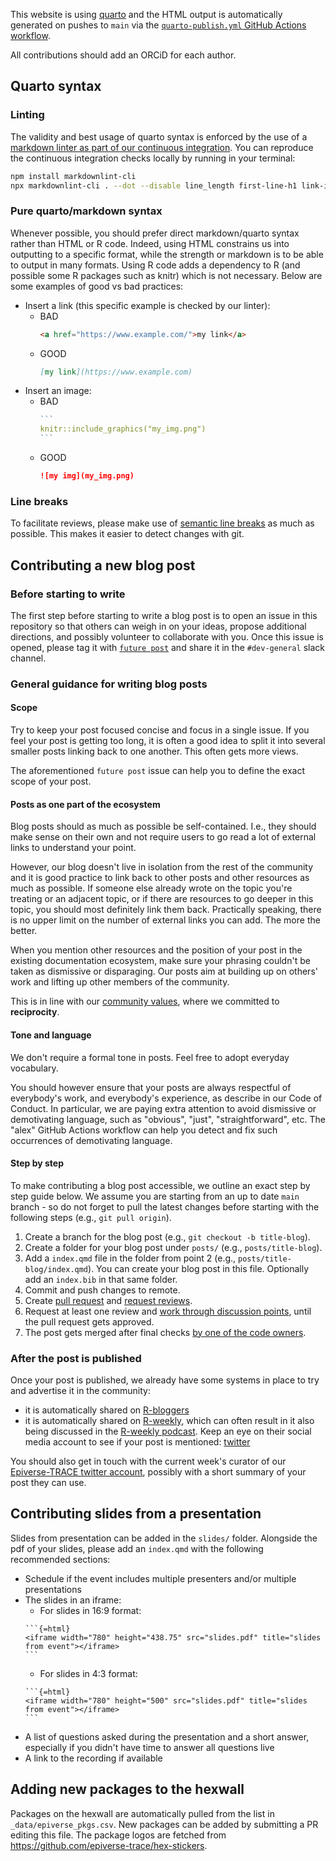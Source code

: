 This website is using [quarto](https://quarto.org/)
and the HTML output is automatically generated on pushes to `main` 
via the [`quarto-publish.yml` GitHub Actions workflow](https://github.com/epiverse-trace/epiverse-trace.github.io/blob/main/.github/workflows/quarto-publish.yml).

All contributions should add an ORCiD for each author.

## Quarto syntax

### Linting

The validity and best usage of quarto syntax is enforced by the use of a [markdown linter as part of our continuous integration](https://github.com/epiverse-trace/.github/blob/main/workflows/lint-changed-quarto.yaml). 
You can reproduce the continuous integration checks locally by running in your terminal:

```sh
npm install markdownlint-cli
npx markdownlint-cli . --dot --disable line_length first-line-h1 link-image-reference-definitions
```

### Pure quarto/markdown syntax

Whenever possible, you should prefer direct markdown/quarto syntax rather than HTML or R code. 
Indeed, using HTML constrains us into outputting to a specific format, 
while the strength or markdown is to be able to output in many formats. 
Using R code adds a dependency to R (and possible some R packages such as knitr) which is not necessary. 
Below are some examples of good vs bad practices:

- Insert a link (this specific example is checked by our linter):
  - BAD
    ```html
    <a href="https://www.example.com/">my link</a>
    ```
  - GOOD
    ```md
    [my link](https://www.example.com)
    ```
- Insert an image:
  - BAD
    ````r
    ```
    knitr::include_graphics("my_img.png")
    ```
    ````
  - GOOD
    ```md
    ![my img](my_img.png)
    ```

### Line breaks

To facilitate reviews, please make use of [semantic line breaks](https://sembr.org/) as much as possible.
This makes it easier to detect changes with git.

## Contributing a new blog post

### Before starting to write

The first step before starting to write a blog post is to open an issue in this repository
so that others can weigh in on your ideas, propose additional directions, and possibly volunteer to collaborate with you.
Once this issue is opened, please tag it with [`future post`](https://github.com/epiverse-trace/epiverse-trace.github.io/issues?q=is%3Aissue+label%3A%22future+post%22) 
and share it in the `#dev-general` slack channel.

### General guidance for writing blog posts

#### Scope

Try to keep your post focused concise and focus in a single issue. 
If you feel your post is getting too long, 
it is often a good idea to split it into several smaller posts linking back to one another. 
This often gets more views.

The aforementioned `future post` issue can help you to define the exact scope of your post.

#### Posts as one part of the ecosystem 

Blog posts should as much as possible be self-contained. 
I.e., they should make sense on their own 
and not require users to go read a lot of external links to understand your point.

However, our blog doesn't live in isolation from the rest of the community 
and it is good practice to link back to other posts and other resources as much as possible. 
If someone else already wrote on the topic you're treating or an adjacent topic, or if there are resources to go deeper in this topic, 
you should most definitely link them back. 
Practically speaking, there is no upper limit on the number of external links you can add. 
The more the better.

When you mention other resources and the position of your post in the existing documentation ecosystem, 
make sure your phrasing couldn't be taken as dismissive or disparaging. 
Our posts aim at building up on others' work and lifting up other members of the community. 

This is in line with our [community values](https://data.org/news/epiverse-trace-a-values-based-approach-to-open-source-ecosystems/), 
where we committed to **reciprocity**.

#### Tone and language

We don't require a formal tone in posts. 
Feel free to adopt everyday vocabulary.

You should however ensure that your posts are always respectful of everybody's work,
and everybody's experience, as describe in our Code of Conduct. 
In particular, we are paying extra attention to avoid dismissive or demotivating language, such as "obvious", "just", "straightforward", etc. 
The "alex" GitHub Actions workflow can help you detect and fix such occurrences of demotivating language.

#### Step by step

To make contributing a blog post accessible, we outline an exact step by step guide below. We assume you are starting from an up to date `main` branch - so do not forget to pull the latest changes before starting with the following steps (e.g., `git pull origin`).

1. Create a branch for the blog post (e.g., `git checkout -b title-blog`).
2. Create a folder for your blog post under `posts/` (e.g., `posts/title-blog`).
3. Add a `index.qmd` file in the folder from point 2 (e.g., `posts/title-blog/index.qmd`). You can create your blog post in this file. Optionally add an `index.bib` in that same folder.
4. Commit and push changes to remote.
5. Create [pull request](https://docs.github.com/en/pull-requests/collaborating-with-pull-requests/proposing-changes-to-your-work-with-pull-requests/creating-a-pull-request) and [request reviews](https://docs.github.com/en/pull-requests/collaborating-with-pull-requests/proposing-changes-to-your-work-with-pull-requests/requesting-a-pull-request-review).
6. Request at least one review and [work through discussion points](https://docs.github.com/en/pull-requests/collaborating-with-pull-requests/reviewing-changes-in-pull-requests/about-pull-request-reviews), until the pull request gets approved.
7. The post gets merged after final checks [by one of the code owners](./CODEOWNERS).

### After the post is published

Once your post is published, we already have some systems in place to try and advertise it in the community:

- it is automatically shared on [R-bloggers](https://www.r-bloggers.com/)
- it is automatically shared on [R-weekly](https://rweekly.org/), 
  which can often result in it also being discussed in the [R-weekly podcast](https://rweekly.fireside.fm/). 
  Keep an eye on their social media account to see if your post is mentioned: [twitter](https://twitter.com/theRcast)

You should also get in touch with the current week's curator of our [Epiverse-TRACE twitter account](https://twitter.com/Epiverse_TRACE/), 
possibly with a short summary of your post they can use.

## Contributing slides from a presentation

Slides from presentation can be added in the `slides/` folder.
Alongside the pdf of your slides, please add an `index.qmd` with the following recommended sections:

- Schedule if the event includes multiple presenters and/or multiple presentations
- The slides in an iframe:
  - For slides in 16:9 format:
  ````
  ```{=html}
  <iframe width="780" height="438.75" src="slides.pdf" title="slides from event"></iframe>
  ```
  ````
  - For slides in 4:3 format:
  ````
  ```{=html}
  <iframe width="780" height="500" src="slides.pdf" title="slides from event"></iframe>
  ```
  ````
- A list of questions asked during the presentation and a short answer, 
  especially if you didn't have time to answer all questions live
- A link to the recording if available

## Adding new packages to the hexwall

Packages on the hexwall are automatically pulled from the list in 
`_data/epiverse_pkgs.csv`. New packages can be added by submitting a PR editing
this file.
The package logos are fetched from 
<https://github.com/epiverse-trace/hex-stickers>.
